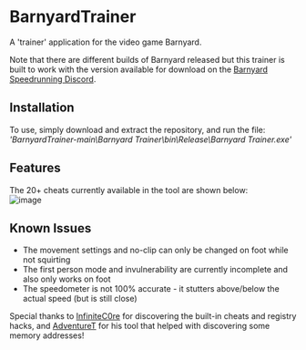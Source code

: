 # BarnyardTrainer
A 'trainer' application for the video game Barnyard.

Note that there are different builds of Barnyard released but this trainer is built to work with the version available for download on the [Barnyard Speedrunning Discord](https://discord.gg/4WD8sF28RU).

## Installation
To use, simply download and extract the repository, and run the file: _'BarnyardTrainer-main\Barnyard Trainer\bin\Release\Barnyard Trainer.exe'_

## Features
The 20+ cheats currently available in the tool are shown below:  
![image](https://user-images.githubusercontent.com/80194912/231084319-343ff0c2-3277-48f1-b846-643ec57a6561.png)

## Known Issues
+ The movement settings and no-clip can only be changed on foot while not squirting
+ The first person mode and invulnerability are currently incomplete and also only works on foot
+ The speedometer is not 100% accurate - it stutters above/below the actual speed (but is still close)

Special thanks to [InfiniteC0re](https://github.com/InfiniteC0re) for discovering the built-in cheats and registry hacks, and [AdventureT](https://github.com/AdventureT) for his tool that helped with discovering some memory addresses!

